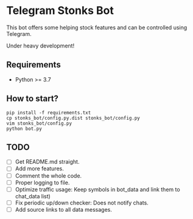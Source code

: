 # Telegram Stonks Bot
This bot offers some helping stock features and can be controlled using Telegram.

Under heavy development!


## Requirements
- Python >= 3.7


## How to start?
```
pip install -f requirements.txt
cp stonks_bot/config.py.dist stonks_bot/config.py
vim stonks_bot/config.py
python bot.py
```


## TODO
- [ ] Get README.md straight.
- [ ] Add more features.
- [ ] Comment the whole code.
- [ ] Proper logging to file.
- [ ] Optimize traffic usage: Keep symbols in bot_data and link them to chat_data list)
- [ ] Fix periodic up/down checker: Does not notify chats.
- [ ] Add source links to all data messages.
